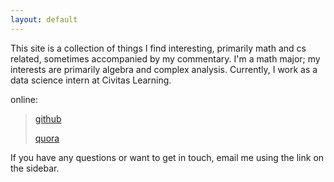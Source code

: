 ```yaml
---
layout: default
---
```


This site is a collection of things I find interesting, primarily math and cs related, sometimes accompanied by my commentary. I'm a math major; my interests are primarily algebra and complex analysis. Currently, I work as a data science intern at Civitas Learning.

online:

>[github](https://www.github.com/neilvyas)
>
>[quora](http://www.quora.com/Neil-Vyas-1)

If you have any questions or want to get in touch, email me using the link on the sidebar.